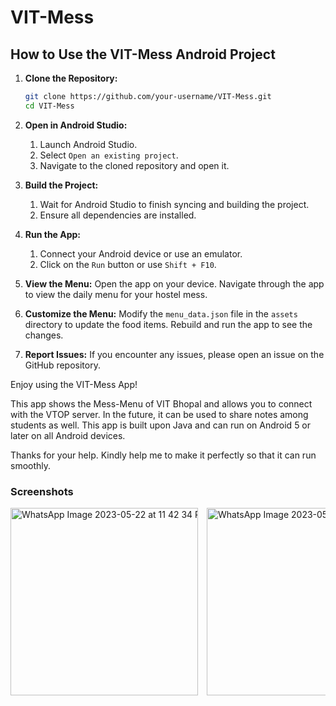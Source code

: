 # VIT-Mess

## How to Use the VIT-Mess Android Project

1. **Clone the Repository:**
    ```sh
    git clone https://github.com/your-username/VIT-Mess.git
    cd VIT-Mess
    ```
   
2. **Open in Android Studio:**
    1. Launch Android Studio.
    2. Select `Open an existing project`.
    3. Navigate to the cloned repository and open it.
   
3. **Build the Project:**
    1. Wait for Android Studio to finish syncing and building the project.
    2. Ensure all dependencies are installed.
   
4. **Run the App:**
    1. Connect your Android device or use an emulator.
    2. Click on the `Run` button or use `Shift + F10`.
   
5. **View the Menu:**
    Open the app on your device. Navigate through the app to view the daily menu for your hostel mess.
   
6. **Customize the Menu:**
    Modify the `menu_data.json` file in the `assets` directory to update the food items. Rebuild and run the app to see the changes.
   
7. **Report Issues:**
    If you encounter any issues, please open an issue on the GitHub repository.
    
Enjoy using the VIT-Mess App!

This app shows the Mess-Menu of VIT Bhopal and allows you to connect with the VTOP server. In the future, it can be used to share notes among students as well. This app is built upon Java and can run on Android 5 or later on all Android devices.

Thanks for your help. Kindly help me to make it perfectly so that it can run smoothly.

### Screenshots

<div style="overflow-x: scroll; white-space: nowrap;">
    <img src="https://github.com/akp660/Vit-Mess/assets/72183243/c43118ca-23eb-4d35-b46b-57af52979ef2" alt="WhatsApp Image 2023-05-22 at 11 42 34 PM" style="display: inline-block; width: 300px; height: auto; margin-right: 10px;">
    <img src="https://github.com/akp660/Vit-Mess/assets/72183243/a45cb6be-cf58-4029-9cb2-daab0e39b8d4" alt="WhatsApp Image 2023-05-22 at 11 42 33 PM (1)" style="display: inline-block; width: 300px; height: auto; margin-right: 10px;">
    <img src="https://github.com/akp660/Vit-Mess/assets/72183243/32410dd8-2efc-438f-a22f-abc67106fda8" alt="WhatsApp Image 2023-05-22 at 11 42 33 PM" style="display: inline-block; width: 300px; height: auto; margin-right: 10px;">
    <img src="https://github.com/akp660/Vit-Mess/assets/72183243/7ac51766-469b-411a-ae5c-11b07b83caec" alt="WhatsApp Image 2023-05-22 at 11 42 32 PM (2)" style="display: inline-block; width: 300px; height: auto; margin-right: 10px;">
    <img src="https://github.com/akp660/Vit-Mess/assets/72183243/1f1214df-ee71-414d-955b-682d60d0a8f0" alt="WhatsApp Image 2023-05-22 at 11 42 32 PM (1)" style="display: inline-block; width: 300px; height: auto; margin-right: 10px;">
    <img src="https://github.com/akp660/Vit-Mess/assets/72183243/cd114d6a-a286-45b0-91f1-1abd07de49cf" alt="WhatsApp Image 2023-05-22 at 11 42 32 PM (3)" style="display: inline-block; width: 300px; height: auto;">
</div>
